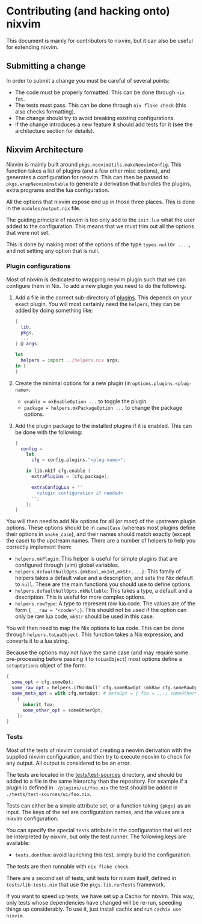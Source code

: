 # Contributing (and hacking onto) nixvim

This document is mainly for contributors to nixvim, but it can also be useful for extending nixvim.

## Submitting a change

In order to submit a change you must be careful of several points:

- The code must be properly formatted. This can be done through `nix fmt`.
- The tests must pass. This can be done through `nix flake check` (this also checks formatting).
- The change should try to avoid breaking existing configurations.
- If the change introduces a new feature it should add tests for it (see the architecture section for details).

## Nixvim Architecture

Nixvim is mainly built around `pkgs.neovimUtils.makeNeovimConfig`.
This function takes a list of plugins (and a few other misc options), and generates a configuration for neovim.
This can then be passed to `pkgs.wrapNeovimUnstable` to generate a derivation that bundles the plugins, extra programs and the lua configuration.

All the options that nixvim expose end up in those three places. This is done in the `modules/output.nix` file.

The guiding principle of nixvim is too only add to the `init.lua` what the user added to the configuration. This means that we must trim out all the options that were not set.

This is done by making most of the options of the type `types.nullOr ....`, and not setting any option that is null.

### Plugin configurations

Most of nixvim is dedicated to wrapping neovim plugin such that we can configure them in Nix.
To add a new plugin you need to do the following.

1.  Add a file in the correct sub-directory of [plugins](plugins). This depends on your exact plugin.
    You will most certainly need the `helpers`, they can be added by doing something like:

    ```nix
    {
      lib,
      pkgs,
      ...
    } @ args:

    let
      helpers = import ../helpers.nix args;
    in {
    }
    ```

2.  Create the minimal options for a new plugin (in `options.plugins.<plug-name>`:

    - `enable = mkEnableOption ...` to toggle the plugin.
    - `package = helpers.mkPackageOption ...` to change the package options.

3.  Add the plugin package to the installed plugins if it is enabled. This can be done with the following:

    ```nix
    {
      config =
        let
          cfg = config.plugins."<plug-name>";

        in lib.mkIf cfg.enable {
          extraPlugins = [cfg.package];

          extraConfigLua = ''
            <plugin configuration if needed>
          '';
        };
    }
    ```

You will then need to add Nix options for all (or most) of the upstream plugin options.
These options should be in `camelCase` (whereas most plugins define their options in `snake_case`), and their names should match exactly (except the case) to the upstream names.
There are a number of helpers to help you correctly implement them:

- `helpers.mkPlugin`: This helper is useful for simple plugins that are configured through (vim) global variables.
- `helpers.defaultNullOpts.{mkBool,mkInt,mkStr,...}`: This family of helpers takes a default value and a description, and sets the Nix default to `null`. These are the main functions you should use to define options.
- `helpers.defaultNullOpts.mkNullable`: This takes a type, a default and a description. This is useful for more complex options.
- `helpers.rawType`: A type to represent raw lua code. The values are of the form `{ __raw = "<code>";}`. This should not be used if the option can only be raw lua code, `mkStr` should be used in this case.

You will then need to map the Nix options to lua code. This can be done through `helpers.toLuaObject`. This function takes a Nix expression, and converts it to a lua string.

Because the options may not have the same case (and may require some pre-processing before passing it to `toLuaObject`) most options define a `setupOptions` object of the form:

```nix
{
  some_opt = cfg.someOpt;
  some_raw_opt = helpers.ifNonNull' cfg.someRawOpt (mkRaw cfg.someRawOpt);
  some_meta_opt = with cfg.metaOpt; # metaOpt = { foo = ...; someOtherOpt = ...; };
    {
      inherit foo;
      some_other_opt = someOtherOpt;
    };
}
```

### Tests

Most of the tests of nixvim consist of creating a neovim derivation with the supplied nixvim configuration, and then try to execute neovim to check for any output. All output is considered to be an error.

The tests are located in the [tests/test-sources](tests/test-sources) directory, and should be added to a file in the same hierarchy than the repository. For example if a plugin is defined in `./plugins/ui/foo.nix` the test should be added in `./tests/test-sources/ui/foo.nix`.

Tests can either be a simple attribute set, or a function taking `{pkgs}` as an input. The keys of the set are configuration names, and the values are a nixvim configuration.

You can specify the special `tests` attribute in the configuration that will not be interpreted by nixvim, but only the test runner. The following keys are available:

- `tests.dontRun`: avoid launching this test, simply build the configuration.

The tests are then runnable with `nix flake check`.

There are a second set of tests, unit tests for nixvim itself, defined in `tests/lib-tests.nix` that use the `pkgs.lib.runTests` framework.

If you want to speed up tests, we have set up a Cachix for nixvim. This way, only tests whose dependencies have changed will be re-run, speeding things up considerably. To use it, just install cachix and run `cachix use nixvim`.
